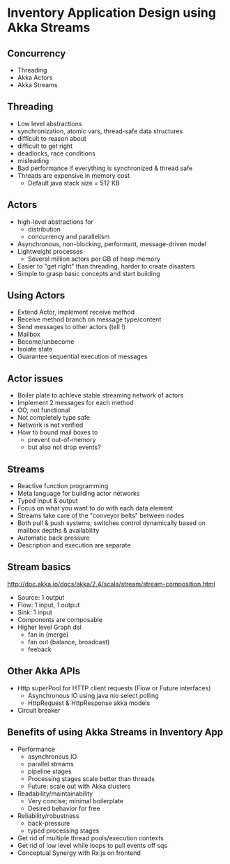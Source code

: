 Inventory Application Design using Akka Streams
===============================================


Concurrency
-----------

- Threading
- Akka Actors
- Akka Streams


Threading
---------

- Low level abstractions
- synchronization, atomic vars, thread-safe data structures
- difficult to reason about
- difficult to get right
- deadlocks, race conditions
- misleading
- Bad performance if everything is synchronized & thread safe
- Threads are expensive in memory cost
    - Default java stack size = 512 KB


Actors
------

- high-level abstractions for
    - distribution
    - concurrency and parallelism
- Asynchronous, non-blocking, performant, message-driven model
- Lightweight processes
  - Several million actors per GB of heap memory
- Easier to "get right" than threading, harder to create disasters
- Simple to grasp basic concepts and start building


Using Actors
------------

- Extend Actor, implement receive method
- Receive method branch on message type/content
- Send messages to other actors (tell !)
- Mailbox
- Become/unbecome
- Isolate state
- Guarantee sequential execution of messages


Actor issues
------------

- Boiler plate to achieve stable streaming network of actors
- Implement 2 messages for each method
- OO, not functional
- Not completely type safe
- Network is not verified
- How to bound mail boxes to
  - prevent out-of-memory
  - but also not drop events?


Streams
-------

- Reactive function programming
- Meta language for building actor networks
- Typed input & output
- Focus on what you want to do with each data element
- Streams take care of the "conveyor belts" between nodes
- Both pull & push systems; switches control dynamically
  based on mailbox depths & availability
- Automatic back pressure
- Description and execution are separate


Stream basics
-------------

http://doc.akka.io/docs/akka/2.4/scala/stream/stream-composition.html

- Source: 1 output
- Flow: 1 input, 1 output
- Sink: 1 input
- Components are composable
- Higher level Graph dsl
  - fan in (merge)
  - fan out (balance, broadcast)
  - feeback


Other Akka APIs
---------------

- Http superPool for HTTP client requests (Flow or Future interfaces)
    - Asynchronous IO using java nio select polling
    - HttpRequest & HttpResponse akka models
- Circuit breaker


Benefits of using Akka Streams in Inventory App
----------------------------------------------

- Performance
    - asynchronous IO
    - parallel streams
    - pipeline stages
    - Processing stages scale better than threads
    - Future: scale out with Akka clusters
- Readability/maintainability
    - Very concise; minimal boilerplate
    - Desired behavior for free
- Reliability/robustness
    - back-pressure
    - typed processing stages
- Get rid of multiple thread pools/execution contexts
- Get rid of low level while loops to pull events off sqs
- Conceptual Synergy with Rx.js on frontend
